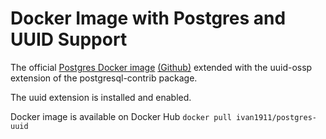 # Docker Image with Postgres and UUID Support
The official [Postgres Docker image](https://registry.hub.docker.com/_/postgres/) [(Github)](https://github.com/docker-library/postgres) extended with the uuid-ossp extension of the postgresql-contrib package.

The uuid extension is installed and enabled.

Docker image is available on Docker Hub
`docker pull ivan1911/postgres-uuid`
